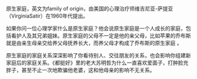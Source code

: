 
原生家庭，英文为family of origin，由美国的心理治疗师维吉尼亚-萨提亚（VirginiaSatir）在1960年代提出。

如果你问一位心理学家什么是原生家庭？他会说原生家庭是一个人成长的家庭，包括看护人及其兄弟姐妹。原生家庭的父母不一定是他的亲父母，比如苹果的乔布斯就是由亲生母亲交给养父母抚养长大，而养父母才构成了乔布斯的原生家庭 。

原生家庭的家庭关系深深影响了你看待别人、交往朋友的关系，也会影响你组建新家庭后的家庭关系。《都挺好》里的老大苏明哲为什么一直喜欢爱面子，打肿脸充胖子，甚至不止一次地欺骗他老婆，这和他母亲的影响不无关系。
















<!--stackedit_data:
eyJoaXN0b3J5IjpbLTE0ODIwMTQzODgsMTM5MTM2NDQwMiwyOD
Y4OTE0MjMsMTI2NjMxNDI5MywyMDM1OTEzODM2LC0xMTUzNjE5
MDE1LDIwMzQxMTcwOTIsOTY5MjY1ODA2XX0=
-->